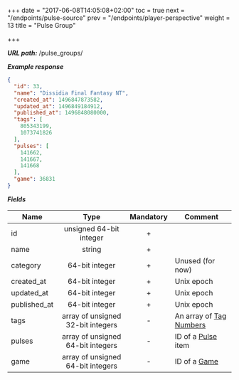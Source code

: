 +++
date = "2017-06-08T14:05:08+02:00"
toc = true
next = "/endpoints/pulse-source"
prev = "/endpoints/player-perspective"
weight = 13
title = "Pulse Group"

+++

***URL path:*** /pulse_groups/

***Example response***

```json
{
  "id": 33,
  "name": "Dissidia Final Fantasy NT",
  "created_at": 1496847873582,
  "updated_at": 1496849184912,
  "published_at": 1496848080000,
  "tags": [
    805343199,
    1073741826
  ],
  "pulses": [
    141662,
    141667,
    141668
  ],
  "game": 36831
}
```

***Fields***

| Name       | Type                              | Mandatory | Comment |
| ---------- |:---------------------------------:|:---------:| ------- |
| id         | unsigned 64-bit integer           |     +     ||
| name       | string                            |     +     ||
| category   | 64-bit integer                    |     +     | Unused (for now) |
| created_at | 64-bit integer                    |     +     | Unix epoch |
| updated_at | 64-bit integer                    |     +     | Unix epoch |
| published_at | 64-bit integer                  |     +     | Unix epoch |
| tags       | array of unsigned 32-bit integers |     -     | An array of [Tag Numbers](../../misc-objects/tagnumbers) |
| pulses     | array of unsigned 64-bit integers |     -     | ID of a [Pulse](../pulse) item |
| game       | array of unsigned 64-bit integers |     -     | ID of a [Game](../game) |
